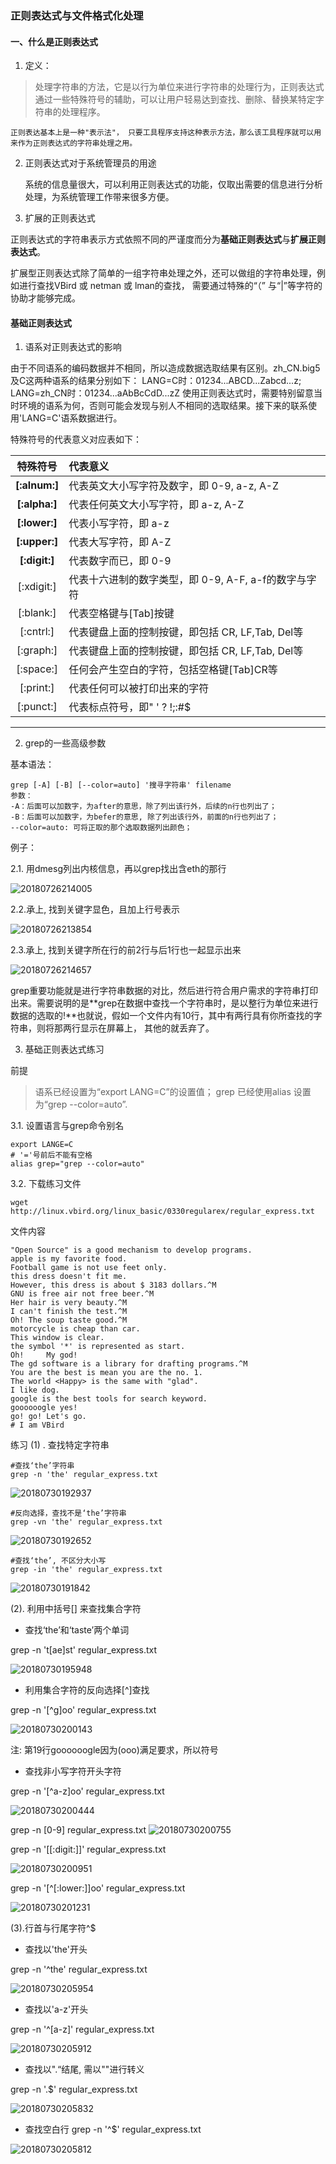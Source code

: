 ### 正则表达式与文件格式化处理

#### 一、什么是正则表达式

1. 定义：
> 处理字符串的方法，它是以行为单位来进行字符串的处理行为，正则表达式通过一些特殊符号的辅助，可以让用户轻易达到查找、删除、替换某特定字符串的处理程序。

	正则表达基本上是一种"表示法"， 只要工具程序支持这种表示方法，那么该工具程序就可以用来作为正则表达式的字符串处理之用。

2. 正则表达式对于系统管理员的用途
	
	系统的信息量很大，可以利用正则表达式的功能，仅取出需要的信息进行分析处理，为系统管理工作带来很多方便。
	
3. 扩展的正则表达式

正则表达式的字符串表示方式依照不同的严谨度而分为**基础正则表达式**与**扩展正则表达式**。

扩展型正则表达式除了简单的一组字符串处理之外，还可以做组的字符串处理，例如进行查找VBird 或 netman 或 lman的查找， 需要通过特殊的“（” 与“|”等字符的协助才能够完成。

#### 基础正则表达式

1. 语系对正则表达式的影响

由于不同语系的编码数据并不相同，所以造成数据选取结果有区别。zh_CN.big5及C这两种语系的结果分别如下：
		LANG=C时：01234...ABCD...Zabcd...z; 
		LANG=zh_CN时：01234...aAbBcCdD...zZ
使用正则表达式时，需要特别留意当时环境的语系为何，否则可能会发现与别人不相同的选取结果。接下来的联系使用'LANG=C'语系数据进行。

特殊符号的代表意义对应表如下：

| 特殊符号 |              代表意义                |
|:--------:|:-----------------------------------|
|**[:alnum:]**|代表英文大小写字符及数字，即 0-9, a-z, A-Z|
|**[:alpha:]**|代表任何英文大小写字符，即  a-z, A-Z|
|**[:lower:]**|代表小写字符，即 a-z|
|**[:upper:]**|代表大写字符，即 A-Z|
|**[:digit:]**|代表数字而已，即 0-9|
|[:xdigit:]|代表十六进制的数字类型，即 0-9, A-F, a-f的数字与字符|
|[:blank:]|代表空格键与[Tab]按键|
|[:cntrl:]|代表键盘上面的控制按键，即包括 CR, LF,Tab, Del等|
|[:graph:]|代表键盘上面的控制按键，即包括 CR, LF,Tab, Del等|
|[:space:]|任何会产生空白的字符，包括空格键[Tab]CR等|
|[:print:]|代表任何可以被打印出来的字符|
|[:punct:]|代表标点符号，即" ' ? !;:#$|


---------
2.	grep的一些高级参数

基本语法：
```
grep [-A] [-B] [--color=auto] '搜寻字符串' filename
参数：
-A：后面可以加数字，为after的意思，除了列出该行外，后续的n行也列出了；
-B：后面可以加数字，为befer的意思, 除了列出该行外，前面的n行也列出了；
--color=auto: 可将正取的那个选取数据列出颜色；
```
例子：

2.1. 用dmesg列出内核信息，再以grep找出含eth的那行

![20180726214005]( /images/regular/20180726214005.png)

2.2.承上, 找到关键字显色，且加上行号表示

![20180726213854]( /images/regular/20180726213854.png)

2.3.承上,  找到关键字所在行的前2行与后1行也一起显示出来

![20180726214657]( /images/regular/20180726214657.png)

grep重要功能就是进行字符串数据的对比，然后进行符合用户需求的字符串打印出来。需要说明的是**grep在数据中查找一个字符串时，是以整行为单位来进行数据的选取的!**也就说，假如一个文件内有10行，其中有两行具有你所查找的字符串，则将那两行显示在屏幕上， 其他的就丢弃了。

 3. 基础正则表达式练习

前提
> 语系已经设置为“export LANG=C”的设置值；
> grep 已经使用alias 设置为“grep --color=auto”.

3.1. 设置语言与grep命令别名

```
export LANGE=C
# '='号前后不能有空格
alias grep="grep --color=auto" 
```

3.2.  下载练习文件
```
wget http://linux.vbird.org/linux_basic/0330regularex/regular_express.txt
```
文件内容
```
"Open Source" is a good mechanism to develop programs.
apple is my favorite food.
Football game is not use feet only.
this dress doesn't fit me.
However, this dress is about $ 3183 dollars.^M
GNU is free air not free beer.^M
Her hair is very beauty.^M
I can't finish the test.^M
Oh! The soup taste good.^M
motorcycle is cheap than car.
This window is clear.
the symbol '*' is represented as start.
Oh!     My god!
The gd software is a library for drafting programs.^M
You are the best is mean you are the no. 1.
The world <Happy> is the same with "glad".
I like dog.
google is the best tools for search keyword.
goooooogle yes!
go! go! Let's go.
# I am VBird
```
练习
(1) . 查找特定字符串

```
#查找‘the’字符串
grep -n 'the' regular_express.txt 
```
![20180730192937](images/regular/20180730192937.png)

```
#反向选择，查找不是‘the’字符串
grep -vn 'the' regular_express.txt 
```
![20180730192652](images/regular/20180730192652.png)

```
#查找‘the’, 不区分大小写
grep -in 'the' regular_express.txt 
```
![20180730191842](images/regular/20180730191842.png)

(2). 利用中括号[] 来查找集合字符
*	查找‘the’和‘taste’两个单词

grep -n 't[ae]st' regular_express.txt

![20180730195948](images/regular/20180730195948.png)

*	利用集合字符的反向选择[^]查找

 grep -n '[^g]oo' regular_express.txt 
 
![20180730200143](images/regular/20180730200143.png)

注: 第19行goooooogle因为(ooo)满足要求，所以符号

* 查找非小写字符开头字符

grep -n '[^a-z]oo' regular_express.txt 

![20180730200444](images/regular/20180730200444.png)
 
grep -n [0-9] regular_express.txt 
![20180730200755](images/regular/20180730200755.png)

grep -n '[[:digit:]]' regular_express.txt

![20180730200951](images/regular/20180730200951.png)

grep -n '[^[:lower:]]oo' regular_express.txt

![20180730201231](images/regular/20180730201231.png)


(3).行首与行尾字符^$

* 查找以'the'开头

 grep -n '^the' regular_express.txt 

![20180730205954](images/regular/20180730205954.png)

* 查找以'a-z'开头 

grep -n '^[a-z]' regular_express.txt 

![20180730205912](images/regular/20180730205912.png)

* 查找以"\.“结尾, 需以"\"进行转义

grep -n '\.$' regular_express.txt

![20180730205832](images/regular/20180730205832.png)

* 查找空白行
grep -n '^$' regular_express.txt

![20180730205812](images/regular/20180730205812.png)
